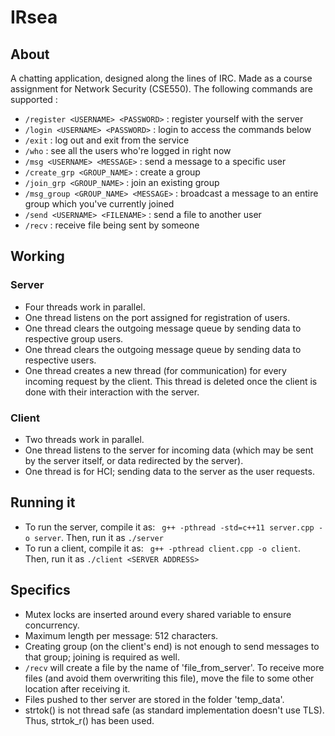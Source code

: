 # IRsea

## About

A chatting application, designed along the lines of IRC. Made as a course assignment for Network Security (CSE550).
The following commands are supported :

* `/register <USERNAME> <PASSWORD>` : register yourself with the server
* `/login <USERNAME> <PASSWORD>` : login to access the commands below
* `/exit` : log out and exit from the service
* `/who` : see all the users who're logged in right now
* `/msg <USERNAME> <MESSAGE>` : send a message to a specific user
* `/create_grp <GROUP_NAME>` : create a group
* `/join_grp <GROUP_NAME>` : join an existing group
* `/msg_group <GROUP_NAME> <MESSAGE>` : broadcast a message to an entire group which you've currently joined
* `/send <USERNAME> <FILENAME>` : send a file to another user
* `/recv` : receive file being sent by someone

## Working

### Server

* Four threads work in parallel.
* One thread listens on the port assigned for registration of users.
* One thread clears the outgoing message queue by sending data to respective group users.
* One thread clears the outgoing message queue by sending data to respective users.
* One thread creates a new thread (for communication) for every incoming request by the client. This thread is deleted once the client is done with their interaction with the server.


### Client
* Two threads work in parallel.
* One thread listens to the server for incoming data (which may be sent by the server itself, or data redirected by the server).
* One thread is for HCI; sending data to the server as the user requests.


## Running it
* To run the server, compile it as:  ` g++ -pthread -std=c++11 server.cpp -o server`. Then, run it as `./server`
* To run a client, compile it as:  ` g++ -pthread client.cpp -o client`. Then, run it as `./client <SERVER ADDRESS>`

## Specifics
* Mutex locks are inserted around every shared variable to ensure concurrency.
* Maximum length per message: 512 characters.
* Creating group (on the client's end) is not enough to send messages to that group; joining is required as well.
* `/recv` will create a file by the name of 'file_from_server'. To receive more files (and avoid them overwriting this file), move the file to some other location after receiving it.
* Files pushed to ther server are stored in the folder 'temp_data'.
* strtok() is not thread safe (as standard implementation doesn't use TLS). Thus, strtok_r() has been used.